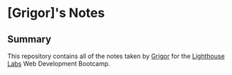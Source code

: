 # [Grigor]'s Notes

## Summary 

This repository contains all of the notes taken by [Grigor](https://github.com/Grigor-ship-it) for the [Lighthouse Labs](https://www.lighthouselabs.ca/) Web Development Bootcamp.